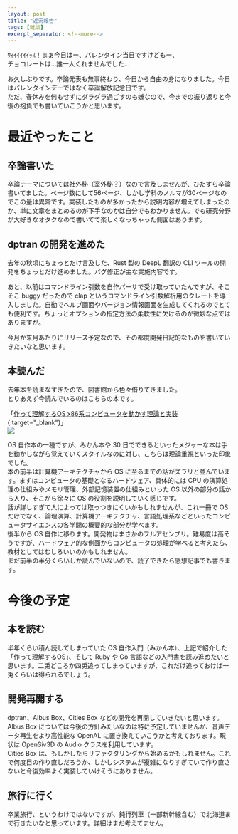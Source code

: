 ```yaml
---
layout: post
title: "近況報告"
tags: [雑談]
excerpt_separator: <!--more-->
---
```


ｳｨｲｲｲｲｲｯｽ！まぁ今日はー、バレンタイン当日ですけどもー、  
チョコレートは…誰一人くれませんでした…  

お久しぶりです。卒論発表も無事終わり、今日から自由の身になりました。今日はバレンタインデーではなく卒論解放記念日です。  
ただ、春休みを何もせずにダラダラ過ごすのも嫌なので、今までの振り返りと今後の抱負でも書いていこうかと思います。

<!--more-->  

# 最近やったこと

## 卒論書いた

卒論テーマについては社外秘（室外秘？）なので言及しませんが、ひたすら卒論書いてました。ページ数にして56ページ、しかし学科のノルマが30ページなのでこの量は異常です。実装したものが多かったから説明内容が増えてしまったのか、単に文章をまとめるのが下手なのかは自分でもわかりません。でも研究分野が大好きなオタクなので書いてて楽しくなっちゃった側面はあります。

## dptran の開発を進めた

去年の秋頃にちょっとだけ言及した、Rust 製の DeepL 翻訳の CLI ツールの開発をちょっとだけ進めました。バグ修正が主な実施内容です。  

あと、以前はコマンドライン引数を自作パーサで受け取っていたんですが、そこそこ buggy だったので clap というコマンドライン引数解析用のクレートを導入しました。自動でヘルプ画面やバージョン情報画面を生成してくれるのでとても便利です。ちょっとオプションの指定方法の柔軟性に欠けるのが微妙な点ではありますが。  

今月か来月あたりにリリース予定なので、その都度開発日記的なものを書いていきたいなと思います。

## 本読んだ

去年本を読まなすぎたので、図書館から色々借りてきました。  
とりあえず今読んでいるのはこちらの本です。  

「[作って理解するOS x86系コンピュータを動かす理論と実装](https://amzn.to/3YvQIhp){:target="_blank"}」  
<a href="https://www.amazon.co.jp/%E4%BD%9C%E3%81%A3%E3%81%A6%E7%90%86%E8%A7%A3%E3%81%99%E3%82%8BOS-x86%E7%B3%BB%E3%82%B3%E3%83%B3%E3%83%94%E3%83%A5%E3%83%BC%E3%82%BF%E3%82%92%E5%8B%95%E3%81%8B%E3%81%99%E7%90%86%E8%AB%96%E3%81%A8%E5%AE%9F%E8%A3%85-%E6%9E%97-%E9%AB%98%E5%8B%B2/dp/429710847X?&linkCode=li2&tag=yotio-22&linkId=03a8d03a0b642859b57a75c8b74ec104&language=ja_JP&ref_=as_li_ss_il" target="_blank"><img border="0" src="//ws-fe.amazon-adsystem.com/widgets/q?_encoding=UTF8&ASIN=429710847X&Format=_SL160_&ID=AsinImage&MarketPlace=JP&ServiceVersion=20070822&WS=1&tag=yotio-22&language=ja_JP" ></a><img src="https://ir-jp.amazon-adsystem.com/e/ir?t=yotio-22&language=ja_JP&l=li2&o=9&a=429710847X" width="1" height="1" border="0" alt="" style="border:none !important; margin:0px !important;" />  

OS 自作本の一種ですが、みかん本や 30 日でできるといったメジャーな本は手を動かしながら覚えていくスタイルなのに対し、こちらは理論重視といった印象でした。  
本の前半は計算機アーキテクチャから OS に至るまでの話がズラリと並んでいます。まずはコンピュータの基礎となるハードウェア、具体的には CPU の演算処理の仕組みやメモリ管理、外部記憶装置の仕組みといった OS 以外の部分の話から入り、そこから徐々に OS の役割を説明していく感じです。  
話が詳しすぎて人によっては取っつきにくいかもしれませんが、これ一冊で OS だけでなく、論理演算、計算機アーキテクチャ、言語処理系などといったコンピュータサイエンスの各学問の概要的な部分が学べます。  
後半から OS 自作に移ります。開発物はまさかのフルアセンブリ。難易度は高そうですが、ハードウェア的な側面からコンピュータの処理が学べると考えたら、教材としてはむしろいいのかもしれません。  
まだ前半の半分くらいしか読んでいないので、読了できたら感想記事でも書きます。

# 今後の予定

## 本を読む

半年くらい積ん読してしまっていた OS 自作入門（みかん本）、上記で紹介した「作って理解するOS」、そして Ruby や Go 言語などの入門書を読み進めたいと思います。二兎どころか四兎追ってしまっていますが、これだけ追っておけば一兎くらいは得られるでしょう。

## 開発再開する

dptran、Albus Box、Cities Box  などの開発を再開していきたいと思います。  
Albus Box については今後の方針みたいなのは特に予定していませんが、音声データ再生をより高性能な OpenAL に置き換えていこうかと考えております。現状は OpenSiv3D の Audio クラスを利用しています。  
Cities Box は、もしかしたらリファクタリングから始めるかもしれません。これで何度目の作り直しだろうか、しかしシステムが複雑になりすぎていて作り直さないと今後効率よく実装していけそうにありません。

## 旅行に行く

卒業旅行、というわけではないですが、鈍行列車（一部新幹線含む）で北海道まで行きたいなと思っています。詳細はまだ考えてません。
